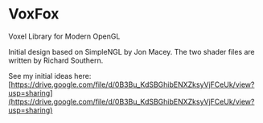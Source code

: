 # VoxFox
Voxel Library for Modern OpenGL

Initial design based on SimpleNGL by Jon Macey. The two shader files are written by Richard Southern.

See my initial ideas here:
[https://drive.google.com/file/d/0B3Bu_KdSBGhibENXZksyVjFCeUk/view?usp=sharing](https://drive.google.com/file/d/0B3Bu_KdSBGhibENXZksyVjFCeUk/view?usp=sharing)
